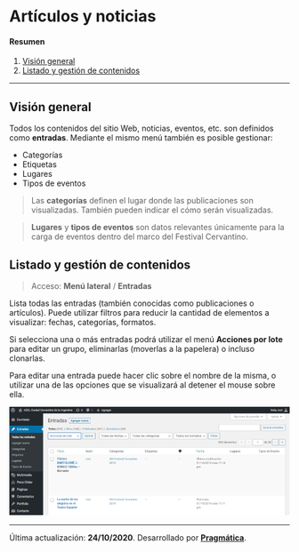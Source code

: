 # Artículos y noticias 

#### Resumen

1.  [Visión general](#vision-general)
2.  [Listado y gestión de contenidos](#listado-gestion-contenidos)

---

## Visión general<a name="vision-general"></a>

Todos los contenidos del sitio Web, noticias, eventos, etc. son definidos como **entradas**. Mediante el mismo menú también es posible gestionar:

-   Categorías
-   Etiquetas
-   Lugares
-   Tipos de eventos

> Las **categorías** definen el lugar donde las publicaciones son visualizadas. También pueden indicar el cómo serán visualizadas.

> **Lugares** y **tipos de eventos** son datos relevantes únicamente para la carga de eventos dentro del marco del Festival Cervantino.

## Listado y gestión de contenidos<a name="listado-gestion-contenidos"></a>

> Acceso: **Menú lateral** / **Entradas**

Lista todas las entradas (también conocidas como publicaciones o artículos). Puede utilizar filtros para reducir la cantidad de elementos a visualizar: fechas, categorías, formatos.

Si selecciona una o más entradas podrá utilizar el menú **Acciones por lote** para editar un grupo, eliminarlas (moverlas a la papelera) o incluso clonarlas.

Para editar una entrada puede hacer clic sobre el nombre de la misma, o utilizar una de las opciones que se visualizará al detener el mouse sobre ella. 

![Entradas](entradas.png)

---

Última actualización: **24/10/2020**. Desarrollado por **[Pragmática](http://pragmatica.com.ar)**.

